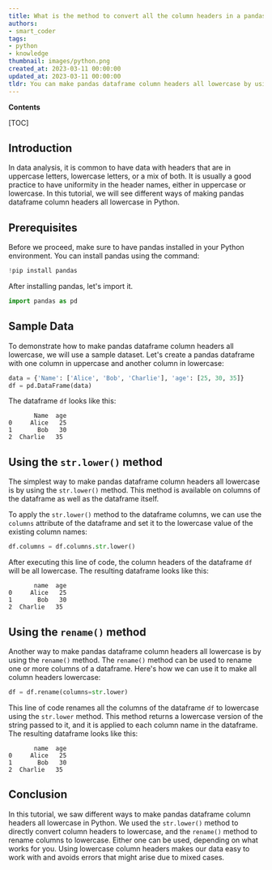 ```yaml
---
title: What is the method to convert all the column headers in a pandas dataframe to lowercase?
authors:
- smart_coder
tags:
- python
- knowledge
thumbnail: images/python.png
created_at: 2023-03-11 00:00:00
updated_at: 2023-03-11 00:00:00
tldr: You can make pandas dataframe column headers all lowercase by using the `.lower()` method on the column names `df.columns = df.columns.str.lower()`.
---
```


**Contents**

[TOC]

## Introduction

In data analysis, it is common to have data with headers that are in uppercase letters, lowercase letters, or a mix of both. It is usually a good practice to have uniformity in the header names, either in uppercase or lowercase. In this tutorial, we will see different ways of making pandas dataframe column headers all lowercase in Python.

## Prerequisites

Before we proceed, make sure to have pandas installed in your Python environment. You can install pandas using the command: 

```python
!pip install pandas
```

After installing pandas, let's import it.

```python
import pandas as pd
```

## Sample Data

To demonstrate how to make pandas dataframe column headers all lowercase, we will use a sample dataset. Let's create a pandas dataframe with one column in uppercase and another column in lowercase:

```python
data = {'Name': ['Alice', 'Bob', 'Charlie'], 'age': [25, 30, 35]}
df = pd.DataFrame(data)
```

The dataframe `df` looks like this:

```
       Name  age
0     Alice   25
1       Bob   30
2  Charlie   35
```

## Using the `str.lower()` method

The simplest way to make pandas dataframe column headers all lowercase is by using the `str.lower()` method. This method is available on columns of the dataframe as well as the dataframe itself.

To apply the `str.lower()` method to the dataframe columns, we can use the `columns` attribute of the dataframe and set it to the lowercase value of the existing column names:

```python
df.columns = df.columns.str.lower()
```

After executing this line of code, the column headers of the dataframe `df` will be all lowercase. The resulting dataframe looks like this:

```
       name  age
0     Alice   25
1       Bob   30
2  Charlie   35
```

## Using the `rename()` method

Another way to make pandas dataframe column headers all lowercase is by using the `rename()` method. The `rename()` method can be used to rename one or more columns of a dataframe. Here's how we can use it to make all column headers lowercase:

```python
df = df.rename(columns=str.lower)
```

This line of code renames all the columns of the dataframe `df` to lowercase using the `str.lower` method. This method returns a lowercase version of the string passed to it, and it is applied to each column name in the dataframe. The resulting dataframe looks like this:

```
       name  age
0     Alice   25
1       Bob   30
2  Charlie   35
```

## Conclusion

In this tutorial, we saw different ways to make pandas dataframe column headers all lowercase in Python. We used the `str.lower()` method to directly convert column headers to lowercase, and the `rename()` method to rename columns to lowercase. Either one can be used, depending on what works for you. Using lowercase column headers makes our data easy to work with and avoids errors that might arise due to mixed cases.
